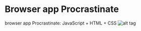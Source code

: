 # Browser app Procrastinate
 browser app Procrastinate: JavaScript + HTML + CSS
![alt tag](https://github.com/js8dev/myFirstBrowserApp/blob/main/12.05.21.png "Скриншоты")​
